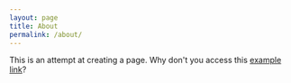 ```yaml
---
layout: page
title: About
permalink: /about/
---
```


This is an attempt at creating a page. Why don't you access this [example link](example.com)?
